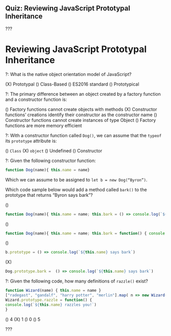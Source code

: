 ## Quiz: Reviewing JavaScript Prototypal Inheritance

???

# Reviewing JavaScript Prototypal Inheritance

?: What is the native object orientation model of JavaScript?

(X) Prototypal
() Class-Based
() ES2016 standard
() Prototypical

?: The primary difference between an object created by a factory function and a constructor function is:

() Factory functions cannot create objects with methods
(X) Constructor functions’ creations identify their constructor as the constructor name
() Constructor functions cannot create instances of type Object
() Factory functions are more memory efficient

?: With a constructor function called `Dog()`, we can assume that the `typeof` its `prototype` attribute is:

() `Class`
(X) `object`
() Undefined
() Constructor

?: Given the following constructor function: 

```javascript
function Dog(name){ this.name = name}
```

Which we can assume to be assigned to `let b = new Dog(“Byron”)`.

Which code sample below would add a method called `bark()` to the prototype that returns “Byron says bark”?

()
```javascript
function Dog(name){ this.name = name; this.bark = () => console.log(`${this.name} says bark`) }
````
() 
```javascript
function Dog(name){ this.name = name; this.bark = function() { console.log(`${this.name} says bark`) } }
```
() 
```javascript
b.prototype = () => console.log(`${this.name} says bark`)
````
(X) 
```javascript
Dog.prototype.bark =  () => console.log(`${this.name} says bark`)
```

?: Given the following code, how many definitions of `razzle()` exist?

```javascript
function Wizard(name) { this.name = name }
["radegast", "gandalf", "harry potter", "merlin"].map( n => new Wizard(n.charAt(0).toUpperCase() + n.slice(1) ))
Wizard.prototype.razzle = function() {
console.log(`${this.name} razzles you!`)
}
```

() 4
(X) 1
() 0
() 5

???
